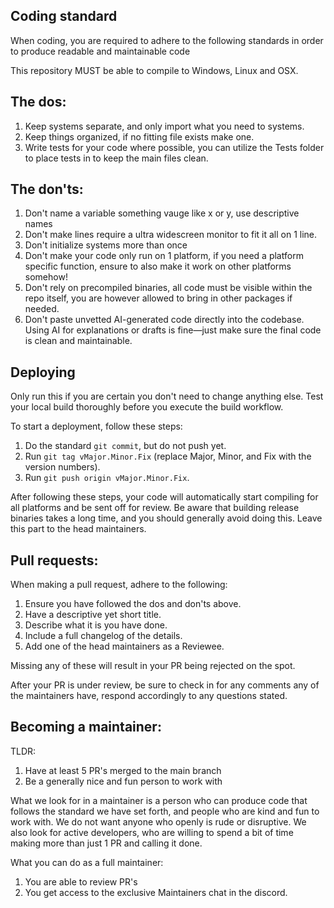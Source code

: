 ## Coding standard

When coding, you are required to adhere to the following standards in order to produce readable and maintainable code

This repository MUST be able to compile to Windows, Linux and OSX.

## The dos:

1. Keep systems separate, and only import what you need to systems.
2. Keep things organized, if no fitting file exists make one.
3. Write tests for your code where possible, you can utilize the Tests folder to place tests in to keep the main files clean.

## The don'ts:

1. Don't name a variable something vauge like x or y, use descriptive names
2. Don't make lines require a ultra widescreen monitor to fit it all on 1 line.
3. Don't initialize systems more than once
4. Don't make your code only run on 1 platform, if you need a platform specific function, ensure to also make it work on other platforms somehow!
5. Don't rely on precompiled binaries, all code must be visible within the repo itself, you are however allowed to bring in other packages if needed.
6. Don't paste unvetted AI-generated code directly into the codebase. Using AI for explanations or drafts is fine—just make sure the final code is clean and maintainable.

## Deploying

Only run this if you are certain you don't need to change anything else. Test your local build thoroughly before you execute the build workflow.

To start a deployment, follow these steps:
1. Do the standard `git commit`, but do not push yet.
2. Run `git tag vMajor.Minor.Fix` (replace Major, Minor, and Fix with the version numbers).
3. Run `git push origin vMajor.Minor.Fix`.

After following these steps, your code will automatically start compiling for all platforms and be sent off for review. Be aware that building release binaries takes a long time, and you should generally avoid doing this. Leave this part to the head maintainers.

## Pull requests:

When making a pull request, adhere to the following:

1. Ensure you have followed the dos and don'ts above.
2. Have a descriptive yet short title.
3. Describe what it is you have done.
4. Include a full changelog of the details.
5. Add one of the head maintainers as a Reviewee.

Missing any of these will result in your PR being rejected on the spot.

After your PR is under review, be sure to check in for any comments any of the maintainers have, respond accordingly to any questions stated.

## Becoming a maintainer:

TLDR:

1. Have at least 5 PR's merged to the main branch
2. Be a generally nice and fun person to work with

What we look for in a maintainer is a person who can produce code that follows the standard we have set forth, and people who are kind and fun to work with. We do not want anyone who openly is rude or disruptive. We also look for active developers, who are willing to spend a bit of time making more than just 1 PR and calling it done.

What you can do as a full maintainer:

1. You are able to review PR's
2. You get access to the exclusive Maintainers chat in the discord.